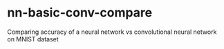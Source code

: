 # nn-basic-conv-compare
Comparing accuracy of a neural network vs convolutional neural network on MNIST dataset
